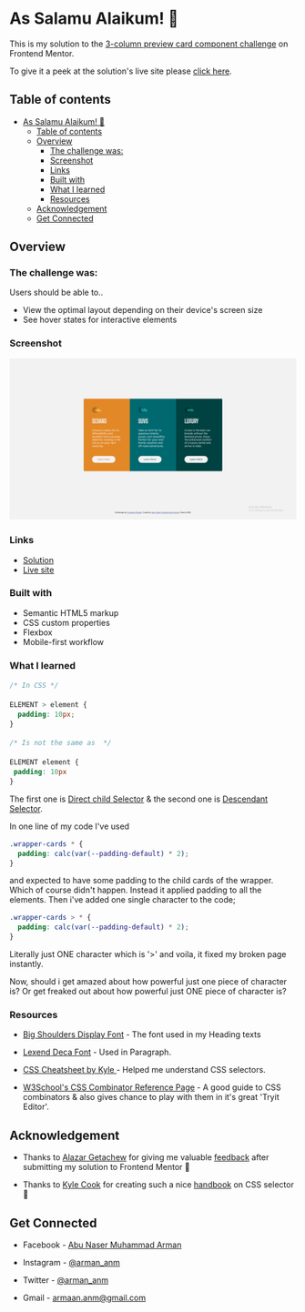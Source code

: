 # As Salamu Alaikum! 👋 

This is my solution to the <a href="https://www.frontendmentor.io/challenges/3column-preview-card-component-pH92eAR2-" target="_blank">3-column preview card component challenge</a> on Frontend Mentor. 

To give it a peek at the solution's live site please <a href="https://arman-anm.github.io/3-column-preview-card-component/" target="_blank">click here</a>.

## Table of contents

- [As Salamu Alaikum! 👋](#as-salamu-alaikum-)
  - [Table of contents](#table-of-contents)
  - [Overview](#overview)
    - [The challenge was:](#the-challenge-was)
    - [Screenshot](#screenshot)
    - [Links](#links)
    - [Built with](#built-with)
    - [What I learned](#what-i-learned)
    - [Resources](#resources)
  - [Acknowledgement](#acknowledgement)
  - [Get Connected](#get-connected)


## Overview

### The challenge was:

Users should be able to..

- View the optimal layout depending on their device's screen size
- See hover states for interactive elements

### Screenshot

![The screenshot of my solution](./images/screenshot.png)

### Links

- <a href="https://www.frontendmentor.io/solutions/solution-to-3column-previewcard-component-challenge-using-flexbox-h-YuBCn58" target="_blank">Solution</a>
- <a href="https://arman-anm.github.io/3-column-preview-card-component/" target="_blank">Live site</a>

### Built with

- Semantic HTML5 markup
- CSS custom properties
- Flexbox
- Mobile-first workflow

### What I learned

```css
/* In CSS */

ELEMENT > element {
  padding: 10px;
}

/* Is not the same as  */

ELEMENT element {
 padding: 10px
}
```

The first one is <a href="https://www.w3schools.com/css/css_combinators.asp" target="_blank">Direct child Selector</a> & the second one is <a href="https://www.w3schools.com/css/css_combinators.asp" target="_blank">Descendant Selector</a>.

In one line of my code I've used
```css
.wrapper-cards * {
  padding: calc(var(--padding-default) * 2);
}
```
and expected to have some padding to the child cards of the wrapper. Which of course didn't happen. Instead it applied padding to all the elements. Then i've added one single character to the code;
```css
.wrapper-cards > * {
  padding: calc(var(--padding-default) * 2);
}
```
 Literally just ONE character which is '>' and voila, it fixed my broken page instantly. 
 
Now, should i get amazed about how powerful just one piece of character is? Or get freaked out about how powerful just ONE piece of character is?

### Resources

- <a href="https://fonts.google.com/specimen/Big+Shoulders+Display" target="_blank">Big Shoulders Display Font</a> - The font used in my Heading texts

- <a href="https://fonts.google.com/specimen/Lexend+Deca" target="_blank">Lexend Deca Font</a> - Used in Paragraph.

- <a href="https://webdevsimplified.com/specificity-cheat-sheet.html" target="_blank">CSS Cheatsheet by Kyle </a> - Helped me understand CSS selectors.
- <a href="https://www.w3schools.com/css/css_combinators.asp" target="_blank">W3School's CSS Combinator Reference Page</a> - A good guide to CSS combinators & also gives chance to play with them in it's great 'Tryit Editor'. 

## Acknowledgement

- Thanks to <a href="https://github.com/AlazarG19" target="_blank">Alazar Getachew</a> for giving me valuable <a href="https://www.frontendmentor.io/solutions/solution-to-3column-previewcard-component-challenge-using-flexbox-h-YuBCn58#comment-623850e08a1c69047217f8ab" target="_blank">feedback</a> after submitting my solution to Frontend Mentor 🙂
  
- Thanks to <a href="https://www.youtube.com/c/WebDevSimplified" target="_blank">Kyle Cook</a> for creating such a nice <a href="https://webdevsimplified.com/specificity-cheat-sheet.html" target="_blank">handbook</a> on CSS selector 🙂

## Get Connected 

- Facebook - <a href="https://www.facebook.com/armaan.anm" target="_blank">Abu Naser Muhammad Arman</a>
- Instagram - <a href="https://www.instagram.com/arman_anm" target="_blank">@arman_anm</a>

- Twitter - <a href="https://twitter.com/arman_anm" target="_blank"> @arman_anm</a>

- Gmail - <a href="mailto:armaan.anm@gmail.com">armaan.anm@gmail.com</a>
